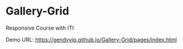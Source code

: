 # Gallery-Grid
Responsive Course with ITI

Demo URL: https://gendyvip.github.io/Gallery-Grid/pages/index.html
